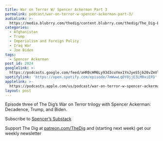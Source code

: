 ```yaml
---
title: War on Terror W/ Spencer Ackerman Part 3
permalink: podcast/war-on-terror-w-spencer-ackerman-part-3/
audiolink: >-
  https://media.blubrry.com/thedig/content.blubrry.com/thedig/The_Dig-EP_322-Ackerman.mp3
categories:
  - Afghanistan
  - Trump
  - Imperialism and Foreign Policy
  - Iraq War
  - Joe Biden
tags:
  - Spencer Ackerman
post_id: 2024
googlelink: >-
  https://podcasts.google.com/feed/aHR0cHM6Ly93d3cuYmx1YnJyeS5jb20vZmVlZHMvdGhlZGlnLnhtbA/episode/aHR0cHM6Ly93d3cudGhlZGlncmFkaW8uY29tLz9wPTIwMjQ?sa=X&ved=0CAUQkfYCahcKEwi44f7r1b-AAxUAAAAAHQAAAAAQNg
spotifylink: 'https://open.spotify.com/episode/7mWwwLqOY0jjE3LM0xiEFD'
applelink: >-
  https://podcasts.apple.com/us/podcast/war-on-terror-w-spencer-ackerman-part-3/id1043245989?i=1000536052546
layout: post
---
```


Episode three of The Dig’s War on Terror trilogy with Spencer Ackerman: Decadence, Trump, and Biden.

Subscribe to [Spencer’s Substack](https://www.foreverwars.substack.com/people/2576701-spencer-ackerman)

Support The Dig at [patreon.com/TheDig](http://www.patreon.com/TheDig)  and (starting next week) get our weekly newsletter
